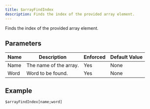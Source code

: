 ```yaml
---
title: $arrayFindIndex
description: Finds the index of the provided array element.
---
```


Finds the index of the provided array element.
## Parameters
| Name |      Description       | Enforced | Default Value |
|------|------------------------|----------|---------------|
| Name | The name of the array. | Yes      | None          |
| Word | Word to be found.      | Yes      | None          |
## Example
```
$arrayFindIndex[name;word]
```
